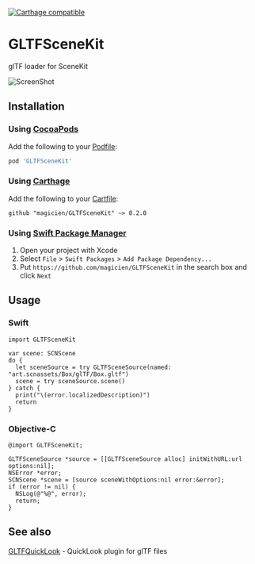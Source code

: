 [![Carthage compatible](https://img.shields.io/badge/Carthage-compatible-4BC51D.svg?style=flat)](https://github.com/Carthage/Carthage)

# GLTFSceneKit
glTF loader for SceneKit

![ScreenShot](https://raw.githubusercontent.com/magicien/GLTFSceneKit/master/screenshot.png)

## Installation
### Using [CocoaPods](http://cocoapods.org/)

Add the following to your [Podfile](http://guides.cocoapods.org/using/the-podfile.html):

```rb
pod 'GLTFSceneKit'
```

### Using [Carthage](https://github.com/Carthage/Carthage)

Add the following to your [Cartfile](https://github.com/Carthage/Carthage/blob/master/Documentation/Artifacts.md#cartfile):

```
github "magicien/GLTFSceneKit" ~> 0.2.0
```

### Using [Swift Package Manager](https://swift.org/package-manager/)

1. Open your project with Xcode
2. Select `File` > `Swift Packages` > `Add Package Dependency...`
3. Put `https://github.com/magicien/GLTFSceneKit` in the search box and click `Next`

## Usage

### Swift
```
import GLTFSceneKit

var scene: SCNScene
do {
  let sceneSource = try GLTFSceneSource(named: "art.scnassets/Box/glTF/Box.gltf")
  scene = try sceneSource.scene()
} catch {
  print("\(error.localizedDescription)")
  return
}
```

### Objective-C
```
@import GLTFSceneKit;

GLTFSceneSource *source = [[GLTFSceneSource alloc] initWithURL:url options:nil];
NSError *error;
SCNScene *scene = [source sceneWithOptions:nil error:&error];
if (error != nil) {
  NSLog(@"%@", error);
  return;
}
```

## See also

[GLTFQuickLook](https://github.com/magicien/GLTFQuickLook) - QuickLook plugin for glTF files
